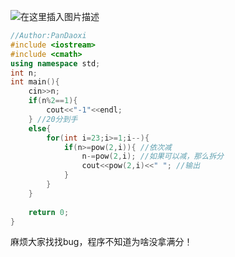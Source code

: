 ![在这里插入图片描述](https://pic.2ge.org/cdn/?url=https://img-blog.csdnimg.cn/30edd9a2168646f8b7c65b635b975f0e.png?x-oss-process=image/watermark,type_d3F5LXplbmhlaQ,shadow_50,text_Q1NETiBA5r2Y6YGT54a5,size_20,color_FFFFFF,t_70,g_se,x_16)

```cpp
//Author:PanDaoxi 
#include <iostream>
#include <cmath> 
using namespace std;
int n;
int main(){
	cin>>n;
	if(n%2==1){
		cout<<"-1"<<endl;
	} //20分到手
	else{
		for(int i=23;i>=1;i--){
			if(n>=pow(2,i)){ //依次减 
				n-=pow(2,i); //如果可以减，那么拆分
				cout<<pow(2,i)<<" "; //输出 
			}
		}
	} 
	
	return 0;
}
```
麻烦大家找找bug，程序不知道为啥没拿满分！
